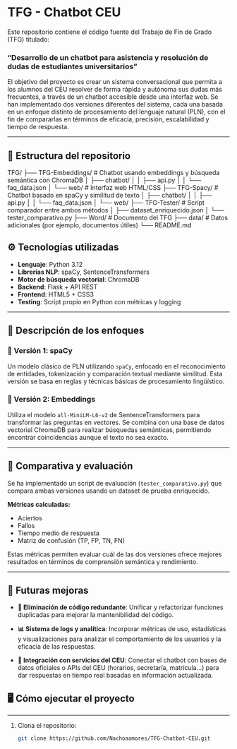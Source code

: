 # TFG - Chatbot CEU

Este repositorio contiene el código fuente del Trabajo de Fin de Grado (TFG) titulado:

### “Desarrollo de un chatbot para asistencia y resolución de dudas de estudiantes universitarios”

El objetivo del proyecto es crear un sistema conversacional que permita a los alumnos del CEU resolver de forma rápida y autónoma sus dudas más frecuentes, a través de un chatbot accesible desde una interfaz web. Se han implementado dos versiones diferentes del sistema, cada una basada en un enfoque distinto de procesamiento del lenguaje natural (PLN), con el fin de compararlas en términos de eficacia, precisión, escalabilidad y tiempo de respuesta.

---

## 📁 Estructura del repositorio

TFG/
├── TFG-Embeddings/ # Chatbot usando embeddings y búsqueda semántica con ChromaDB
│ ├── chatbot/
│ │ ├── api.py
│ │ └── faq_data.json
│ └── web/ # Interfaz web HTML/CSS
├── TFG-Spacy/ # Chatbot basado en spaCy y similitud de texto
│ ├── chatbot/
│ │ ├── api.py
│ │ └── faq_data.json
│ └── web/
├── TFG-Tester/ # Script comparador entre ambos métodos
│ ├── dataset_enriquecido.json
│ └── tester_comparativo.py
├── Word/ # Documento del TFG
├── data/ # Datos adicionales (por ejemplo, documentos útiles)
└── README.md

## ⚙️ Tecnologías utilizadas

- **Lenguaje**: Python 3.12
- **Librerías NLP**: spaCy, SentenceTransformers
- **Motor de búsqueda vectorial**: ChromaDB
- **Backend**: Flask + API REST
- **Frontend**: HTML5 + CSS3
- **Testing**: Script propio en Python con métricas y logging

---

## 🧠 Descripción de los enfoques

### 🔹 Versión 1: spaCy
Un modelo clásico de PLN utilizando `spaCy`, enfocado en el reconocimiento de entidades, tokenización y comparación textual mediante similitud. Esta versión se basa en reglas y técnicas básicas de procesamiento lingüístico.

### 🔸 Versión 2: Embeddings
Utiliza el modelo `all-MiniLM-L6-v2` de SentenceTransformers para transformar las preguntas en vectores. Se combina con una base de datos vectorial ChromaDB para realizar búsquedas semánticas, permitiendo encontrar coincidencias aunque el texto no sea exacto.

---

## 🧪 Comparativa y evaluación

Se ha implementado un script de evaluación (`tester_comparativo.py`) que compara ambas versiones usando un dataset de prueba enriquecido.

**Métricas calculadas:**
- Aciertos
- Fallos
- Tiempo medio de respuesta
- Matriz de confusión (TP, FP, TN, FN)

Estas métricas permiten evaluar cuál de las dos versiones ofrece mejores resultados en términos de comprensión semántica y rendimiento.

---


## 🚀 Futuras mejoras

- **🧹 Eliminación de código redundante**: Unificar y refactorizar funciones duplicadas para mejorar la mantenibilidad del código.

- **📊 Sistema de logs y analítica**: Incorporar métricas de uso, estadísticas y visualizaciones para analizar el comportamiento de los usuarios y la eficacia de las respuestas.

- **🔗 Integración con servicios del CEU**: Conectar el chatbot con bases de datos oficiales o APIs del CEU (horarios, secretaría, matrícula...) para dar respuestas en tiempo real basadas en información actualizada.

## 🖥️ Cómo ejecutar el proyecto

---

1. Clona el repositorio:
   ```bash
   git clone https://github.com/Nachoaamores/TFG-Chatbot-CEU.git
